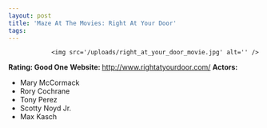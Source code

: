 ```yaml
---
layout: post
title: 'Maze At The Movies: Right At Your Door'
tags:
---
```



                <img src='/uploads/right_at_your_door_movie.jpg' alt='' />
<p><strong>Rating: Good One</strong>
<strong>Website: </strong><a href="http://www.rightatyourdoor.com/"><a href="http://www.rightatyourdoor.com/">http://www.rightatyourdoor.com/</a></a>
<strong>Actors: </strong></p>
<ul>
    <li>Mary McCormack</li>
    <li>Rory Cochrane</li>
    <li>Tony Perez</li>
    <li>Scotty Noyd Jr.</li>
    <li>Max Kasch</li>
</ul>
